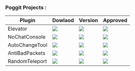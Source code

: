 ### Poggit Projects : 

| Plugin | Dowlaod | Version | Approved |
| ------ | ------ | ------ | ------ |
| Elevator | [![](https://poggit.pmmp.io/shield.dl.total/CustomElevator)](https://poggit.pmmp.io/p/CustomElevator) | [![](https://poggit.pmmp.io/shield.api/CustomElevator)](https://poggit.pmmp.io/p/CustomElevator) | [![](https://poggit.pmmp.io/shield.state/CustomElevator)](https://poggit.pmmp.io/p/CustomElevator) |
| NoChatConsole | [![](https://poggit.pmmp.io/shield.dl.total/noChatConsole)](https://poggit.pmmp.io/p/noChatConsole) | [![](https://poggit.pmmp.io/shield.api/noChatConsole)](https://poggit.pmmp.io/p/noChatConsole) | [![](https://poggit.pmmp.io/shield.state/CustomElevator)](https://poggit.pmmp.io/p/CustomElevator) | 
| AutoChangeTool | [![](https://poggit.pmmp.io/shield.dl.total/AutoChangeTool)](https://poggit.pmmp.io/p/AutoChangeTool) | [![](https://poggit.pmmp.io/shield.api/AutoChangeTool)](https://poggit.pmmp.io/p/AutoChangeTool) | [![](https://poggit.pmmp.io/shield.state/AutoChangeTool)](https://poggit.pmmp.io/p/AutoChangeTool) | 
| AntiBadPackets | [![](https://poggit.pmmp.io/shield.dl.total/AntiBadPackets)](https://poggit.pmmp.io/p/AntiBadPackets) | [![](https://poggit.pmmp.io/shield.api/AntiBadPackets)](https://poggit.pmmp.io/p/AntiBadPackets) | [![](https://poggit.pmmp.io/shield.state/AntiBadPackets)](https://poggit.pmmp.io/p/AntiBadPackets) | 
| RandomTeleport | [![](https://poggit.pmmp.io/shield.dl.total/RandomTeleport)](https://poggit.pmmp.io/p/RandomTeleport) | [![](https://poggit.pmmp.io/shield.api/RandomTeleport)](https://poggit.pmmp.io/p/RandomTeleport) | [![](https://poggit.pmmp.io/shield.state/RandomTeleport)](https://poggit.pmmp.io/p/RandomTeleport) |




